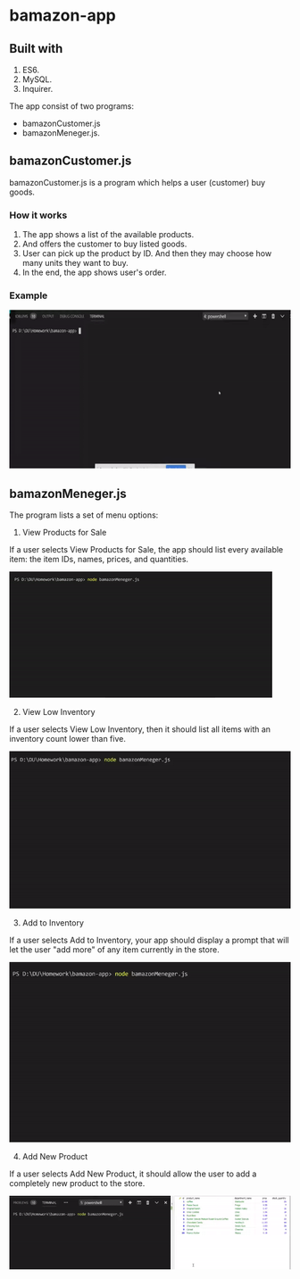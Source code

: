 # bamazon-app

## Built with
1. ES6.
2. MySQL.
3. Inquirer.

The app consist of two programs: 
* bamazonCustomer.js 
* bamazonMeneger.js.

## bamazonCustomer.js
bamazonCustomer.js is a program which helps a user (customer) buy goods.

### How it works
1. The app shows a list of the available products.
2. And offers the customer to buy listed goods.
3. User can pick up the product by ID. And then they may choose how many units they want to buy.
4. In the end, the app shows user's order.

### Example

![bamazonCustomer.js](gifs/1.gif)

## bamazonMeneger.js

The program lists a set of menu options:

1. View Products for Sale

If a user selects View Products for Sale, the app should list every available item: the item IDs, names, prices, and quantities.

![view products](gifs/2-view.gif)

2. View Low Inventory

If a user selects View Low Inventory, then it should list all items with an inventory count lower than five.

![view products](gifs/3-lowInventory.gif)

3. Add to Inventory

If a user selects Add to Inventory, your app should display a prompt that will let the user "add more" of any item currently in the store.

![add to Inventory](gifs/4-addInventory.gif)

4. Add New Product

If a user selects Add New Product, it should allow the user to add a completely new product to the store.

![add new product](gifs/5-addNew.gif)




